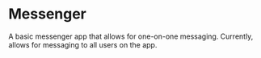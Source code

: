 # Messenger

A basic messenger app that allows for one-on-one messaging. Currently, allows for messaging to all users on the app. 
